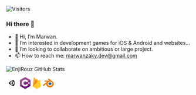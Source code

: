 ![Visitors](https://visitor-badge.glitch.me/badge?page_id=marwanzaky)
### Hi there 👋
- 👋 Hi, I’m Marwan.
- 👀 I’m interested in development games for iOS & Android and websites...
- 👯 I’m looking to collaborate on ambitious or large project.
- 📫 How to reach me: marwanzaky.dev@gmail.com

![EnjiRouz GitHub Stats](https://github-readme-stats.vercel.app/api?username=marwanzaky&count_private=true&hide=contribs&show_icons=true&theme=radical)

<div>
  <img src="unity-tab-circle-white.png" alt="" style="width: auto; height: 32px;">
  <img src="csharp.png" alt="" style="width: auto; height: 32px;">
  <img src="firebase.png" alt="" style="width: auto; height: 32px;">
  <img src="blender.png" alt="" style="width: auto; height: 32px;">
</div>

<!-- ![Top Langs](https://github-readme-stats.vercel.app/api/top-langs/?username=marwanzaky&count_private=true&theme=radical) -->

